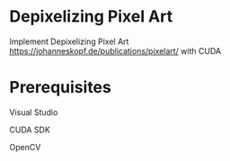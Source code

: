 # Depixelizing Pixel Art
Implement Depixelizing Pixel Art https://johanneskopf.de/publications/pixelart/ with CUDA
# Prerequisites
  Visual Studio
  
  CUDA SDK
  
  OpenCV
